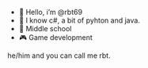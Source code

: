 - 👋 Hello, i’m @rbt69
- 👀 I know c#, a bit of pyhton and java.
- 🏫 Middle school
- 🎮 Game development

he/him and you can call me rbt.

<!---
rbt69/rbt69 is a ✨ special ✨ repository because its `README.md` (this file) appears on your GitHub profile.
You can click the Preview link to take a look at your changes.
--->
